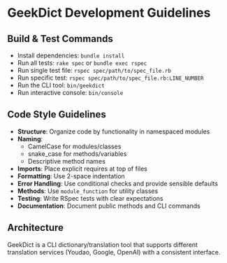 # GeekDict Development Guidelines

## Build & Test Commands
- Install dependencies: `bundle install`
- Run all tests: `rake spec` or `bundle exec rspec`
- Run single test file: `rspec spec/path/to/spec_file.rb`
- Run specific test: `rspec spec/path/to/spec_file.rb:LINE_NUMBER`
- Run the CLI tool: `bin/geekdict`
- Run interactive console: `bin/console`

## Code Style Guidelines
- **Structure**: Organize code by functionality in namespaced modules
- **Naming**: 
  - CamelCase for modules/classes
  - snake_case for methods/variables
  - Descriptive method names
- **Imports**: Place explicit requires at top of files
- **Formatting**: Use 2-space indentation
- **Error Handling**: Use conditional checks and provide sensible defaults
- **Methods**: Use `module_function` for utility classes
- **Testing**: Write RSpec tests with clear expectations
- **Documentation**: Document public methods and CLI commands

## Architecture
GeekDict is a CLI dictionary/translation tool that supports different translation services (Youdao, Google, OpenAI) with a consistent interface.
